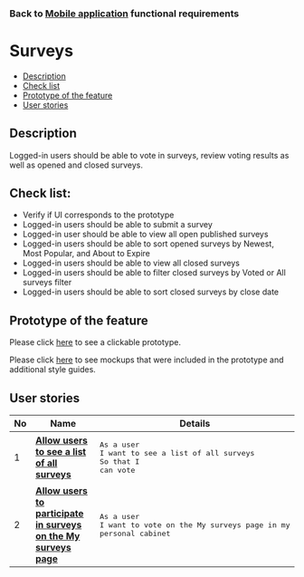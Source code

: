 ### Back to [Mobile application](../../#mobile-application) functional requirements

# Surveys

- [Description](#description)
- [Check list](#check-list)
- [Prototype of the feature](#prototype-of-the-feature)
- [User stories](#user-stories)

## Description

Logged-in users should be able to vote in surveys, review voting results as well as opened and closed surveys.

## Check list:

  - Verify if UI corresponds to the prototype
  - Logged-in users should be able to submit a survey 
  - Logged-in user should be able to view all open published surveys
  - Logged-in users should be able to sort opened surveys by Newest, Most Popular, and About to Expire
  - Logged-in users should be able to view all closed surveys
  - Logged-in users should be able to filter closed surveys by Voted or All surveys filter
  - Logged-in users should be able to sort closed surveys by close date

## Prototype of the feature

Please click [here](https://www.figma.com/proto/JVDTph8VY9Ye7kz8BTDxhJ/1-Sports-Hub-General-Prototype?page-id=0%3A5852&node-id=0%3A7481&viewport=-1637%2C-969%2C0.37520089745521545&scaling=scale-down) to see a clickable prototype.

Please click [here](https://www.figma.com/file/egXgh8BYD7Xaa0JeMNhv9R/Manage-advertisements?node-id=0%3A1075) to see mockups that were included in the prototype and additional style guides.

## User stories

No           |      Name     |   Details
------------ | ------------- | -------------
1 |[**Allow users to see a list of all surveys**](/sports_hub_portal/mobile_application_features/surveys/user_stories/my_surveys_for_user)|<pre>As a user<br>I want to see a list of all surveys<br>So that I can vote</pre>
2 |[**Allow users to participate in surveys on the My surveys page**](/sports_hub_portal/mobile_application_features/surveys/user_stories/form_for_voting)|<pre>As a user</br>I want to vote on the My surveys page in my personal cabinet</pre>
